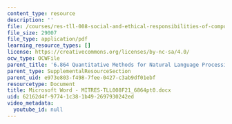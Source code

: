```yaml
---
content_type: resource
description: ''
file: /courses/res-tll-008-social-and-ethical-responsibilities-of-computing-serc/62162d4f97741c381b492697930242ed_MITRES-TLL008F21_6864pt0.pdf
file_size: 29007
file_type: application/pdf
learning_resource_types: []
license: https://creativecommons.org/licenses/by-nc-sa/4.0/
ocw_type: OCWFile
parent_title: '6.864 Quantitative Methods for Natural Language Processing '
parent_type: SupplementalResourceSection
parent_uid: e973e803-f498-7fee-0427-c3ab9df01ebf
resourcetype: Document
title: Microsoft Word - MITRES-TLL008F21_6864pt0.docx
uid: 62162d4f-9774-1c38-1b49-2697930242ed
video_metadata:
  youtube_id: null
---
```


